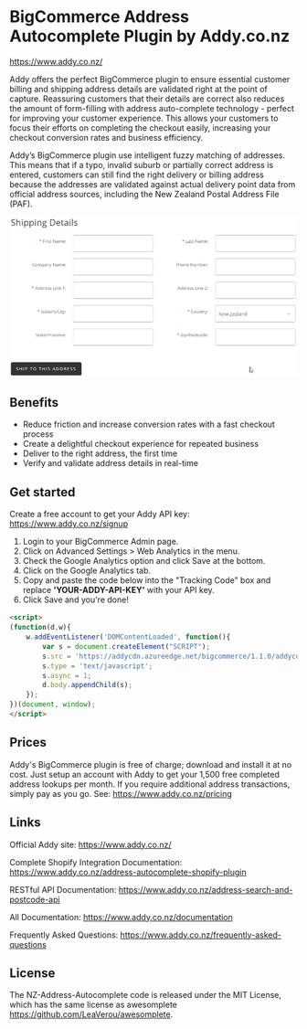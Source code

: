 # BigCommerce Address Autocomplete Plugin by Addy.co.nz

https://www.addy.co.nz/

Addy offers the perfect BigCommerce plugin to ensure essential customer billing and shipping address details are validated right at the point of capture. Reassuring customers that their details are correct also reduces the amount of form-filling with address auto-complete technology - perfect for improving your customer experience. This allows your customers to focus their efforts on completing the checkout easily, increasing your checkout conversion rates and business efficiency. 

Addy’s BigCommerce plugin use intelligent fuzzy matching of addresses.  This means that if a typo, invalid suburb or partially correct address is entered, customers can still find the right delivery or billing address because the addresses are validated against actual delivery point data from official address sources, including the New Zealand Postal Address File (PAF).

![BigCommerce Address Autocomplete](https://github.com/addynz/BigCommerce-Address-Autocomplete/blob/master/bigcommerceautocomplete.gif)

## Benefits

- Reduce friction and increase conversion rates with a fast checkout process 
- Create a delightful checkout experience for repeated business
- Deliver to the right address, the first time
- Verify and validate address details in real-time

## Get started
Create a free account to get your Addy API key: <https://www.addy.co.nz/signup>

1. Login to your BigCommerce Admin page.
2. Click on Advanced Settings > Web Analytics in the menu.
3. Check the Google Analytics option and click Save at the bottom.
4. Click on the Google Analytics tab.
5. Copy and paste the code below into the "Tracking Code" box and replace <b>'YOUR-ADDY-API-KEY'</b> with your API key.
6. Click Save and you're done!

```html
<script>
(function(d,w){
    w.addEventListener('DOMContentLoaded', function(){
        var s = document.createElement("SCRIPT");
        s.src = 'https://addycdn.azureedge.net/bigcommerce/1.1.0/addycomplete.js?key=YOUR-ADDY-KEY';
        s.type = 'text/javascript';
        s.async = 1;
        d.body.appendChild(s);
    });
})(document, window);
</script>
```

## Prices
Addy's BigCommerce plugin is free of charge; download and install it at no cost.  Just setup an account with Addy to get your 1,500 free completed address lookups per month.  If you require additional address transactions, simply pay as you go. See: https://www.addy.co.nz/pricing

## Links

Official Addy site: <https://www.addy.co.nz/>

Complete Shopify Integration Documentation: <https://www.addy.co.nz/address-autocomplete-shopify-plugin>

RESTful API Documentation: <https://www.addy.co.nz/address-search-and-postcode-api>

All Documentation: <https://www.addy.co.nz/documentation>

Frequently Asked Questions: <https://www.addy.co.nz/frequently-asked-questions>

## License

The NZ-Address-Autocomplete code is released under the MIT License, 
which has the same license as awesomplete <https://github.com/LeaVerou/awesomplete>.

